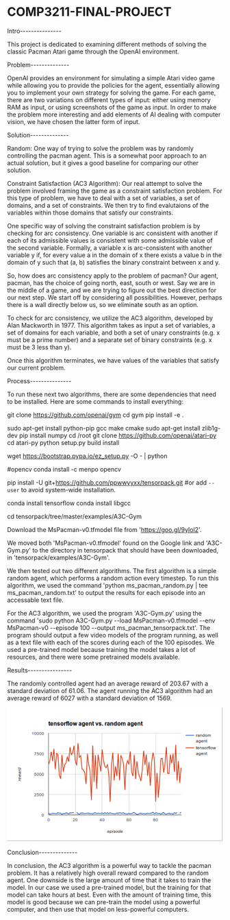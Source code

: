 # COMP3211-FINAL-PROJECT


Intro---------------

This project is dedicated to examining different methods of solving the classic 
Pacman Atari game through the OpenAI environment.



Problem--------------

OpenAI provides an environment for simulating a simple Atari video game while
allowing you to provide the policies for the agent, essentially allowing you
to implement your own strategy for solving the game. For each game, there are two
variations on different types of input: either using memory RAM as input, or using
screenshots of the game as input. In order to make the problem more interesting and
add elements of AI dealing with computer vision, we have chosen the latter form of input.




Solution--------------

Random:
One way of trying to solve the problem was by randomly controlling the pacman agent. This
is a somewhat poor approach to an actual solution, but it gives a good baseline for comparing
our other solution.


Constraint Satisfaction (AC3 Algorithm):
Our real attempt to solve the problem involved framing the game as a constraint satisfaction problem.
For this type of problem, we have to deal with a set of variables, a set of domains, and a set of 
constraints. We then try to find evalutaions of the variables within those domains that satisfy our 
constraints.

One specific way of solving the constraint satisfaction problem is by checking for arc consistency.
One variable is arc consistent with another if each of its admissible values is consistent with some admissible 
value of the second variable. Formally, a variable x is arc-consistent with another variable y if, for every 
value a in the domain of x there exists a value b in the domain of y such that (a, b)  satisfies the binary 
constraint between x and y.

So, how does arc consistency apply to the problem of pacman? Our agent, pacman, has the choice of going
north, east, south or west. Say we are in the middle of a game, and we are trying to figure out the best direction
for our next step. We start off by considering all possibilities. However, perhaps there is a wall directly below
us, so we eliminate south as an option.

To check for arc consistency, we utilize the AC3 algorithm, developed by Alan Mackworth in 1977. This
algorithm takes as input a set of variables, a set of domains for each variable, and both a set of unary
constraints (e.g. x must be a prime number) and a separate set of binary constraints (e.g. x must be 3 
less than y).

Once this algorithm terminates, we have values of the variables that satisfy our current problem. 

Process---------------

To run these next two algorithms, there are some dependencies that need to be installed. Here are some commands to install everything:

git clone https://github.com/openai/gym
cd gym
pip install -e .

sudo apt-get install python-pip gcc make cmake
sudo apt-get install zlib1g-dev
pip install numpy
cd /root
git clone https://github.com/openai/atari-py
cd atari-py
python setup.py build install

wget https://bootstrap.pypa.io/ez_setup.py -O - | python

#opencv
conda install -c menpo opencv

pip install -U git+https://github.com/ppwwyyxx/tensorpack.git
#or add `--user` to avoid system-wide installation.

conda install tensorflow
conda install libgcc

cd tensorpack/tree/master/examples/A3C-Gym


Download the MsPacman-v0.tfmodel file from 'https://goo.gl/9yIol2'.

We moved both 'MsPacman-v0.tfmodel' found on the Google link and 'A3C-Gym.py' to the directory in tensorpack that should have been downloaded, in  'tensorpack/examples/A3C-Gym'. 

We then tested out two different algorithms. The first algorithm is a simple random agent, which performs a random action every timestep. To run this algorithm, we used the command 'python ms_pacman_random.py | tee ms_pacman_random.txt' to output the results for each episode into an accessable text file. 

For the AC3 algorithm, we used the program 'A3C-Gym.py' using the command 'sudo python A3C-Gym.py --load MsPacman-v0.tfmodel --env MsPacman-v0 --episode 100 --output ms_pacman_tensorpack.txt'. The program should output a few video models of the program running, as well as a text file with each of the scores during each of the 100 episodes. We used a pre-trained model because training the model takes a lot of resources, and there were some pretrained models available. 





Results----------------

The randomly controlled agent had an average reward of 203.67 with a standard deviation of 61.06. The agent running the AC3 algorithm had an average reward of 6027 with a standard deviation of 1569. 

![Alt text](https://github.com/ochurney/COMP3211-FINAL-PROJECT/blob/master/graph.png)



Conclusion--------------

In conclusion, the AC3 algorithm is a powerful way to tackle the pacman problem. It has a relatively high overall reward compared to the random agent. One downside is the large amount of time that it takes to train the model. In our case we used a pre-trained model, but the training for that model can take hours at best. Even with the amount of training time, this model is good because we can pre-train the model using a powerful computer, and then use that model on less-powerful computers.
